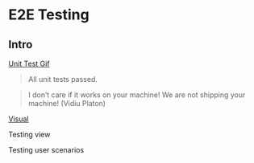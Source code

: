 # E2E Testing

## Intro

[Unit Test Gif](http://67.media.tumblr.com/3d4c0c08b7ee1787b4cf229251632da9/tumblr_inline_no7oigASv41raprkq_500.gif)
> All unit tests passed.

> I don’t care if it works on your machine!  We are not shipping your machine! (Vidiu Platon)

[Visual](https://quickleft.com/wp-content/uploads/PM_Build_Swing1.gif)

Testing view

Testing user scenarios
